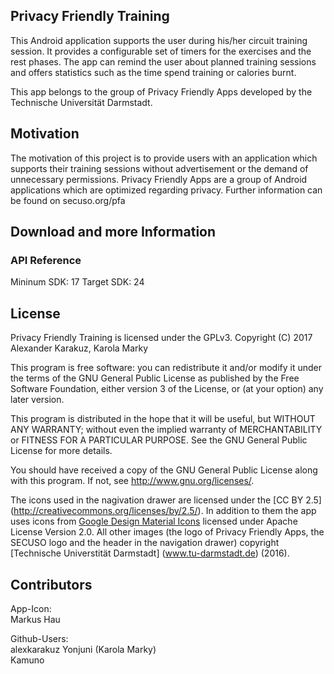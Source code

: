 ## Privacy Friendly Training

This Android application supports the user during his/her circuit training session. It provides a configurable set of timers for the exercises and the rest phases. The app can remind the user about planned training sessions and offers statistics such as the time spend training or calories burnt.


This app belongs to the group of Privacy Friendly Apps developed by the Technische Universität Darmstadt.

## Motivation

The motivation of this project is to provide users with an application which supports their training sessions without advertisement or the demand of unnecessary permissions. Privacy Friendly Apps are a group of Android applications which are optimized regarding privacy. Further information can be found on secuso.org/pfa

## Download and more Information


 
### API Reference

Mininum SDK: 17
Target SDK: 24 

## License

Privacy Friendly Training is licensed under the GPLv3.
Copyright (C) 2017  Alexander Karakuz, Karola Marky

This program is free software: you can redistribute it and/or modify
it under the terms of the GNU General Public License as published by
the Free Software Foundation, either version 3 of the License, or
(at your option) any later version.

This program is distributed in the hope that it will be useful,
but WITHOUT ANY WARRANTY; without even the implied warranty of
MERCHANTABILITY or FITNESS FOR A PARTICULAR PURPOSE.  See the
GNU General Public License for more details.

You should have received a copy of the GNU General Public License
along with this program. If not, see <http://www.gnu.org/licenses/>.

The icons used in the nagivation drawer are licensed under the [CC BY 2.5] (http://creativecommons.org/licenses/by/2.5/). In addition to them the app uses icons from [Google Design Material Icons](https://design.google.com/icons/index.html) licensed under Apache License Version 2.0. All other images (the logo of Privacy Friendly Apps, the SECUSO logo and the header in the navigation drawer) copyright [Technische Universtität Darmstadt] (www.tu-darmstadt.de) (2016).

## Contributors

App-Icon: <br />
Markus Hau<br />

Github-Users: <br />
alexkarakuz
Yonjuni (Karola Marky)<br />
Kamuno




